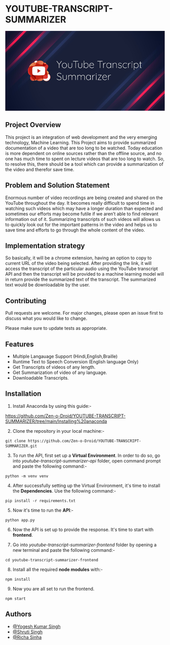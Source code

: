 # YOUTUBE-TRANSCRIPT-SUMMARIZER


![LOGO](youtube-transcript-summarizer-web-browser-extension/icon.png)

## Project Overview
This project is an integration of web development and the very emerging technology, Machine Learning. This Project aims to provide summarized documentation of a video that are too long to be watched. Today education is more dependent on online sources rather than the offline source, and no one has much time to spent on lecture videos that are too long to watch. So, to resolve this, there should be a tool which can provide a summarization of the video and therefor save time.

## Problem and Solution Statement
Enormous number of video recordings are being created and shared on the YouTube throughout the day. It becomes really difficult to spend time in watching such videos which may have a longer duration than expected and sometimes our efforts may become futile if we aren’t able to find relevant information out of it. Summarizing transcripts of such videos will allows us to quickly look out for the important patterns in the video and helps us to save time and efforts to go through the whole content of the video.

## Implementation strategy
So basically, it will be a chrome extension, having an option to copy to current URL of the video being selected. After providing the link, it will access the transcript of the particular audio using the YouTube transcript API and then the transcript will be provided to a machine learning model will in return provide the summarized text of the transcript. The summarized text would be downloadable by the user.

## Contributing
Pull requests are welcome. For major changes, please open an issue first to discuss what you would like to change.

Please make sure to update tests as appropriate.


## Features

- Multiple Langauage Support (Hindi,English,Braille)
- Runtime Text to Speech Conversion (English language Only)
- Get Transcripts of videos of any length.
- Get Summarization of video of any language.
- Downloadable Transcripts.


## Installation

1. Install Anaconda by using this guide:-

https://github.com/Zen-o-Droid/YOUTUBE-TRANSCRIPT-SUMMARIZER/tree/main/Installing%20anaconda

2. Clone the repository in your local machine:-
```
git clone https://github.com/Zen-o-Droid/YOUTUBE-TRANSCRIPT-SUMMARIZER.git
```

3. To run the API, first set up a **Virtual Environment**. In order to do so, go into *youtube-transcript-summarizer-api* folder, open command prompt and paste the following command:-
```
python -m venv venv
```

4. After successfully setting up the Virtual Environment, it's time to install the **Dependencies**. Use the following command:-  
```
pip install -r requirements.txt
```

5. Now it's time to run the **API**:-
```
python app.py
```

6. Now the API is set up to provide the response. It's time to start with **frontend**. 


7. Go into *youtube-transcript-summarizer-frontend* folder by opening a new terminal and paste the following command:-
```
cd youtube-transcript-summarizer-frontend
```

8. Install all the required **node modules** with:-
```
npm install
```

9. Now you are all set to run the frontend.
```
npm start
```


## Authors

- [@Yogesh Kumar Singh](https://www.github.com/Zen-o-Droid)
- [@Shruti Singh](https://www.github.com/Shruti0999)
- [@Richa Sinha](https://www.github.com/Richa710)

